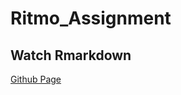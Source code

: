 # Ritmo_Assignment

## Watch Rmarkdown
[Github Page](https://yanaysg.github.io/Scrapping-and-Multivariate-Analysis-MLB-Statistics/)


